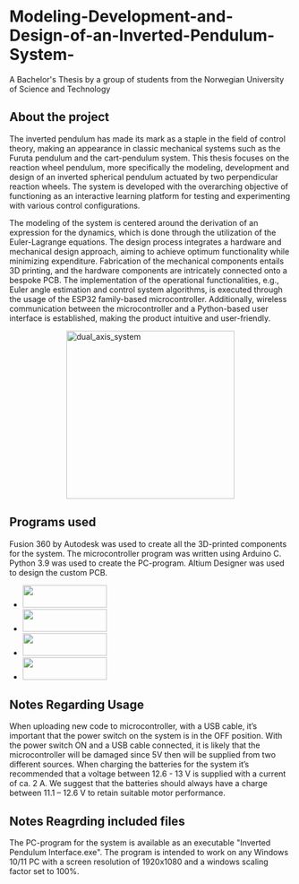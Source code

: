# Modeling-Development-and-Design-of-an-Inverted-Pendulum-System-
A Bachelor's Thesis by a group of students from the Norwegian University of Science and Technology

## About the project
The inverted pendulum has made its mark as a staple in the field of control theory, making an appearance in classic mechanical systems such as the Furuta pendulum and the cart-pendulum system. This thesis focuses on the reaction wheel pendulum, more specifically the modeling, development and design of an inverted spherical pendulum actuated by two perpendicular reaction wheels. The system is developed with the overarching objective of functioning as an interactive learning platform for testing and experimenting with various control configurations.

The modeling of the system is centered around the derivation of an expression for the dynamics, which is done through the utilization of the Euler-Lagrange equations. The design process integrates a hardware and mechanical design approach, aiming to achieve optimum functionality while minimizing expenditure. Fabrication of the mechanical components entails 3D printing, and the hardware components are intricately connected onto a bespoke PCB. The implementation of the operational functionalities, e.g., Euler angle estimation and control system algorithms, is executed through the usage of the ESP32 family-based microcontroller. Additionally, wireless communication between the microcontroller and a Python-based user interface is established, making the product intuitive and user-friendly. 



<div style="display: flex; justify-content: center;">
  <img src="https://github.com/Ludvigvart/Modeling-Development-and-Design-of-an-Inverted-Pendulum-System-/assets/97682577/c611afdd-bf9d-439f-9153-e396584b6c3e" alt="dual_axis_system" width="300">
</div>

## Programs used
Fusion 360 by Autodesk was used to create all the 3D-printed components for the system. The microcontroller program was written using Arduino C. Python 3.9 was used to create the PC-program. Altium Designer was used to design the custom PCB.

* [<a href="https://www.autodesk.no/products/fusion-360/overview"><img src="https://i0.wp.com/www.autodesk.com/products/fusion-360/blog/wp-content/uploads/2019/06/fusion-logo.png?ssl=1"  width="150" height="40"></a>](https://www.autodesk.no/products/fusion-360/overview)
* [<a href="https://www.arduino.cc/en/software"><img src="https://images.squarespace-cdn.com/content/v1/5f4fc1d00dea6b17b03f63ad/1613610070709-1IF1A6I1W246K9U3NB1P/Screen+Shot+2021-02-17+at+18.00.37.png"  width="150" height="40"></a>](https://www.arduino.cc/en/software)
* [<a href="https://www.altium.com/altium-designer"><img src="https://encrypted-tbn0.gstatic.com/images?q=tbn:ANd9GcSSSeZkUI6PymGaxIRjBVsYQfEBIH03PZB0Vg&usqp=CAU"  width="150" height="40"></a>](https://www.altium.com/altium-designer)
* [<a href="https://www.python.org/"><img src="https://www.python.org/static/community_logos/python-logo-master-v3-TM-flattened.png"  width="150" height="40"></a>](https://www.python.org/)



## Notes Regarding Usage
When uploading new code to microcontroller, with a USB cable, it’s important that the power switch on the system is in the OFF position. With the power switch ON and a USB cable connected, it is likely that the microcontroller will be damaged since 5V then will be supplied from two different sources. 
When charging the batteries for the system it’s recommended that a voltage between 12.6 - 13 V is supplied with a current of ca. 2 A. We suggest that the batteries should always have a charge between 11.1 – 12.6 V to retain suitable motor performance. 

## Notes Reagrding included files
The PC-program for the system is available as an executable "Inverted Pendulum Interface.exe". The program is intended to work on any Windows 10/11 PC with a screen resolution of 1920x1080 and a windows scaling factor set to 100%.






